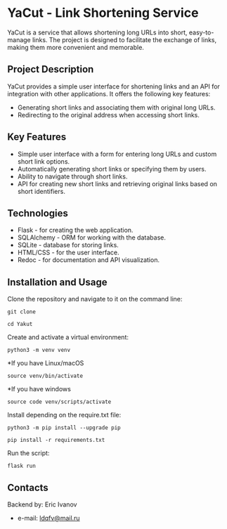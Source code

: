 # YaCut - Link Shortening Service

YaCut is a service that allows shortening long URLs into short, easy-to-manage links. The project is designed to facilitate the exchange of links, making them more convenient and memorable.

## Project Description

YaCut provides a simple user interface for shortening links and an API for integration with other applications. It offers the following key features:

- Generating short links and associating them with original long URLs.
- Redirecting to the original address when accessing short links.

## Key Features

- Simple user interface with a form for entering long URLs and custom short link options.
- Automatically generating short links or specifying them by users.
- Ability to navigate through short links.
- API for creating new short links and retrieving original links based on short identifiers.

## Technologies

- Flask - for creating the web application.
- SQLAlchemy - ORM for working with the database.
- SQLite - database for storing links.
- HTML/CSS - for the user interface.
- Redoc - for documentation and API visualization.

## Installation and Usage

Clone the repository and navigate to it on the command line:

```
git clone
```

```
cd Yakut
```

Create and activate a virtual environment:

```
python3 -m venv venv
```

*If you have Linux/macOS

```
source venv/bin/activate
```

*If you have windows

```
source code venv/scripts/activate
```

Install depending on the require.txt file:

```
python3 -m pip install --upgrade pip
```

```
pip install -r requirements.txt
```

Run the script:

```
flask run
```

## Contacts

Backend by: Eric Ivanov
- e-mail: ldqfv@mail.ru